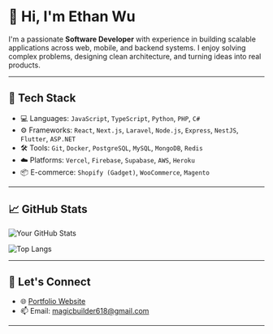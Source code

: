 # 👋 Hi, I'm Ethan Wu

I'm a passionate **Software Developer** with experience in building scalable applications across web, mobile, and backend systems. I enjoy solving complex problems, designing clean architecture, and turning ideas into real products.

---

## 🧰 Tech Stack

- 💻 Languages: `JavaScript`, `TypeScript`, `Python`, `PHP`, `C#`
- ⚙️ Frameworks: `React`, `Next.js`, `Laravel`, `Node.js`, `Express`, `NestJS`, `Flutter`, `ASP.NET`
- 🛠 Tools: `Git`, `Docker`, `PostgreSQL`, `MySQL`, `MongoDB`, `Redis`
- ☁️ Platforms: `Vercel`, `Firebase`, `Supabase`, `AWS`, `Heroku`
- 📦 E-commerce: `Shopify (Gadget)`, `WooCommerce`, `Magento`

---

## 📈 GitHub Stats

![Your GitHub Stats](https://github-readme-stats.vercel.app/api?username=yourusername&show_icons=true&theme=default)

![Top Langs](https://github-readme-stats.vercel.app/api/top-langs/?username=yourusername&layout=compact)

---

## 🤝 Let's Connect

- 🌐 [Portfolio Website](https://webu.life)
- 📫 Email: magicbuilder618@gmail.com

---
